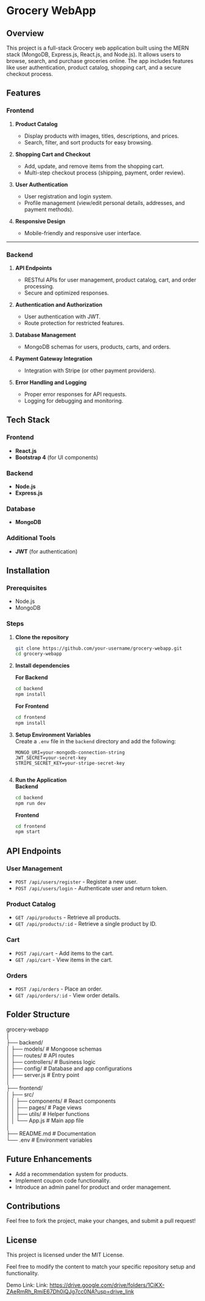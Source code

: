 
# Grocery WebApp  

## Overview  
This project is a full-stack Grocery web application built using the MERN stack (MongoDB, Express.js, React.js, and Node.js). It allows users to browse, search, and purchase groceries online. The app includes features like user authentication, product catalog, shopping cart, and a secure checkout process.



## Features  

### Frontend  
1. **Product Catalog**  
   - Display products with images, titles, descriptions, and prices.  
   - Search, filter, and sort products for easy browsing.  

2. **Shopping Cart and Checkout**  
   - Add, update, and remove items from the shopping cart.  
   - Multi-step checkout process (shipping, payment, order review).  

3. **User Authentication**  
   - User registration and login system.  
   - Profile management (view/edit personal details, addresses, and payment methods).  

4. **Responsive Design**  
   - Mobile-friendly and responsive user interface.  

---

### Backend  
1. **API Endpoints**  
   - RESTful APIs for user management, product catalog, cart, and order processing.  
   - Secure and optimized responses.  

2. **Authentication and Authorization**  
   - User authentication with JWT.  
   - Route protection for restricted features.  

3. **Database Management**  
   - MongoDB schemas for users, products, carts, and orders.  

4. **Payment Gateway Integration**  
   - Integration with Stripe (or other payment providers).  

5. **Error Handling and Logging**  
   - Proper error responses for API requests.  
   - Logging for debugging and monitoring.  



## Tech Stack  

### Frontend  
- **React.js**  
- **Bootstrap 4** (for UI components)  

### Backend  
- **Node.js**  
- **Express.js**  

### Database  
- **MongoDB**  

### Additional Tools  
- **JWT** (for authentication)  



## Installation  

### Prerequisites  
- Node.js  
- MongoDB  

### Steps  
1. **Clone the repository**  
   ```bash  
   git clone https://github.com/your-username/grocery-webapp.git  
   cd grocery-webapp  
   ```  

2. **Install dependencies**  

   **For Backend**  
   ```bash  
   cd backend  
   npm install  
   ```  

   **For Frontend**  
   ```bash  
   cd frontend  
   npm install  
   ```  

3. **Setup Environment Variables**  
   Create a `.env` file in the `backend` directory and add the following:  
   ```env  
   MONGO_URI=your-mongodb-connection-string  
   JWT_SECRET=your-secret-key  
   STRIPE_SECRET_KEY=your-stripe-secret-key  
  

4. **Run the Application**  
   **Backend**  
   ```bash  
   cd backend  
   npm run dev  
   ```  
   **Frontend**  
   ```bash  
   cd frontend  
   npm start  
   ```  



## API Endpoints  

### User Management  
- `POST /api/users/register` - Register a new user.  
- `POST /api/users/login` - Authenticate user and return token.  

### Product Catalog  
- `GET /api/products` - Retrieve all products.  
- `GET /api/products/:id` - Retrieve a single product by ID.  

### Cart  
- `POST /api/cart` - Add items to the cart.  
- `GET /api/cart` - View items in the cart.  

### Orders  
- `POST /api/orders` - Place an order.  
- `GET /api/orders/:id` - View order details.  



## Folder Structure  


grocery-webapp  
│  
├── backend/  
│   ├── models/         # Mongoose schemas  
│   ├── routes/         # API routes  
│   ├── controllers/    # Business logic  
│   ├── config/         # Database and app configurations  
│   ├── server.js       # Entry point  
│  
├── frontend/  
│   ├── src/  
│   │   ├── components/ # React components  
│   │   ├── pages/      # Page views  
│   │   ├── utils/      # Helper functions  
│   │   └── App.js      # Main app file  
│  
├── README.md           # Documentation  
└── .env                # Environment variables  


## Future Enhancements  
- Add a recommendation system for products.  
- Implement coupon code functionality.  
- Introduce an admin panel for product and order management.  


## Contributions  
Feel free to fork the project, make your changes, and submit a pull request!  



## License  
This project is licensed under the MIT License.  

Feel free to modify the content to match your specific repository setup and functionality.

Demo Link:
Link: https://drive.google.com/drive/folders/1CiKX-ZAeRmRh_RmiE67Dh0iQJg7cc0NA?usp=drive_link 



